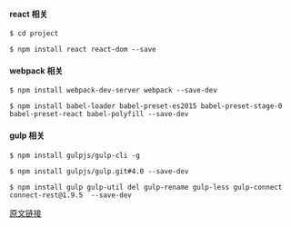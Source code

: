 #### react 相关

`$ cd project`

`$ npm install react react-dom --save`

#### webpack 相关

`$ npm install webpack-dev-server webpack --save-dev`

`$ npm install babel-loader babel-preset-es2015 babel-preset-stage-0 babel-preset-react babel-polyfill --save-dev`

#### gulp 相关

`$ npm install gulpjs/gulp-cli -g`

`$ npm install gulpjs/gulp.git#4.0 --save-dev`

`$ npm install gulp gulp-util del gulp-rename gulp-less gulp-connect connect-rest@1.9.5  --save-dev`

[原文链接](https://zhuanlan.zhihu.com/p/21312474?refer=leanreact)